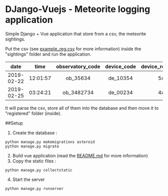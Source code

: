 # DJango-Vuejs - Meteorite logging application

Simple Django + Vue application that store from a csv, the meteorite sightings.

Put the csv (see [example_reg.csv](example_reg.csv) for more information) inside the "sightings" folder and run the application.

|date      |time      |observatory_code|device_code|device_resolution|device_matrix           |
|:--------:|:--------:|:--------------:|:---------:|:---------------:|:----------------------:|
|2019-02-22| 12:01:57 |    ob_35634    | de_10354  |       5x4       | 1000010000110011000000 |
|2019-02-25| 03:24:21 |   ob_3482734   | de_00234  |       4x6       |000000000100010001100110|

It will parse the csv, store all of them into the database and then move it to "registered" folder (inside).



##Setup
1. Create the database :
```shell
python manage.py makemigrations asteroid  
python manage.py migrate  
```
2. Build vue application (read the [README.md](frontend/README.md) for more information)
3. Copy the static files :
```shell
python manage.py collectstatic
```
4. Start the server
```shell
python manage.py runserver
```
